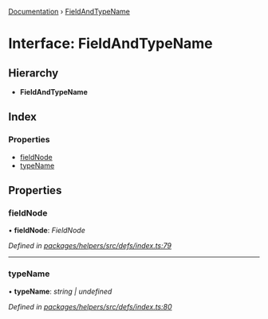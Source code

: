 [Documentation](../README.md) › [FieldAndTypeName](fieldandtypename.md)

# Interface: FieldAndTypeName

## Hierarchy

* **FieldAndTypeName**

## Index

### Properties

* [fieldNode](fieldandtypename.md#fieldnode)
* [typeName](fieldandtypename.md#typename)

## Properties

###  fieldNode

• **fieldNode**: *FieldNode*

*Defined in [packages/helpers/src/defs/index.ts:79](https://github.com/badbatch/graphql-box/blob/c4347cf/packages/helpers/src/defs/index.ts#L79)*

___

###  typeName

• **typeName**: *string | undefined*

*Defined in [packages/helpers/src/defs/index.ts:80](https://github.com/badbatch/graphql-box/blob/c4347cf/packages/helpers/src/defs/index.ts#L80)*
